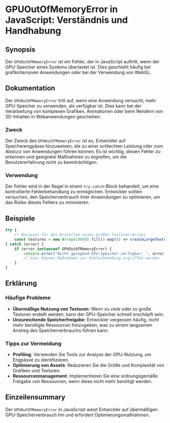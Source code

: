 <!--
Meta Description: # GPUOutOfMemoryError in JavaScript: Verständnis und Handhabung ## Synopsis Der `GPUOutOfMemoryError` ist ein Fehler, der in JavaScript auftritt, wenn...
Meta Keywords: der, von, gpuoutofmemoryerror, gpu, und
-->

# GPUOutOfMemoryError in JavaScript: Verständnis und Handhabung

## Synopsis
Der `GPUOutOfMemoryError` ist ein Fehler, der in JavaScript auftritt, wenn der GPU-Speicher eines Systems überlastet ist. Dies geschieht häufig bei grafikintensiven Anwendungen oder bei der Verwendung von WebGL.

## Dokumentation
Der `GPUOutOfMemoryError` tritt auf, wenn eine Anwendung versucht, mehr GPU-Speicher zu verwenden, als verfügbar ist. Dies kann bei der Verarbeitung von komplexen Grafiken, Animationen oder beim Rendern von 3D-Inhalten in Webanwendungen geschehen.

### Zweck
Der Zweck des `GPUOutOfMemoryError` ist es, Entwickler auf Speicherengpässe hinzuweisen, die zu einer schlechten Leistung oder zum Absturz von Anwendungen führen können. Es ist wichtig, diesen Fehler zu erkennen und geeignete Maßnahmen zu ergreifen, um die Benutzererfahrung nicht zu beeinträchtigen.

### Verwendung
Der Fehler wird in der Regel in einem `try-catch`-Block behandelt, um eine kontrollierte Fehlerbehandlung zu ermöglichen. Entwickler sollten versuchen, den Speicherverbrauch ihrer Anwendungen zu optimieren, um das Risiko dieses Fehlers zu minimieren.

## Beispiele
```javascript
try {
    // Beispiel für das Erstellen eines großen Texturen-Arrays
    const textures = new Array(10000).fill().map(() => createLargeTexture());
} catch (error) {
    if (error instanceof GPUOutOfMemoryError) {
        console.error("Nicht genügend GPU-Speicher verfügbar: ", error.message);
        // Hier können Maßnahmen zur Fehlerbehebung ergriffen werden
    }
}
```

## Erklärung
### Häufige Probleme
- **Übermäßige Nutzung von Texturen**: Wenn zu viele oder zu große Texturen erstellt werden, kann der GPU-Speicher schnell erschöpft sein.
- **Unzureichende Speicherfreigabe**: Entwickler vergessen häufig, nicht mehr benötigte Ressourcen freizugeben, was zu einem langsamen Anstieg des Speicherverbrauchs führen kann.

### Tipps zur Vermeidung
- **Profiling**: Verwenden Sie Tools zur Analyse der GPU-Nutzung, um Engpässe zu identifizieren.
- **Optimierung von Assets**: Reduzieren Sie die Größe und Komplexität von Grafiken und Texturen.
- **Ressourcenmanagement**: Implementieren Sie eine ordnungsgemäße Freigabe von Ressourcen, wenn diese nicht mehr benötigt werden.

## Einzeilensummary
Der `GPUOutOfMemoryError` in JavaScript weist Entwickler auf übermäßigen GPU-Speicherverbrauch hin und erfordert Optimierungsmaßnahmen.